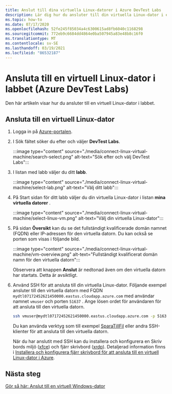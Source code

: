 ```yaml
---
title: Anslut till dina virtuella Linux-datorer i Azure DevTest Labs
description: Lär dig hur du ansluter till din virtuella Linux-dator i ett labb (Azure DevTest Labs)
ms.topic: how-to
ms.date: 07/17/2020
ms.openlocfilehash: 52fe245f85034a4c6300615ad8fb6040c1168298
ms.sourcegitcommit: 772eb9c6684dd4864e0ba507945a83e48b8c16f0
ms.translationtype: MT
ms.contentlocale: sv-SE
ms.lasthandoff: 03/19/2021
ms.locfileid: "86532187"
---
```

# <a name="connect-to-a-linux-vm-in-your-lab-azure-devtest-labs"></a>Ansluta till en virtuell Linux-dator i labbet (Azure DevTest Labs)
Den här artikeln visar hur du ansluter till en virtuell Linux-dator i labbet. 

## <a name="connect-to-a-linux-vm"></a>Ansluta till en virtuell Linux-dator
1. Logga in på [Azure-portalen](https://portal.azure.com).
1. I Sök fältet söker du efter och väljer **DevTest Labs**. 

    :::image type="content" source="./media/connect-linux-virtual-machine/search-select.png" alt-text="Sök efter och välj DevTest Labs":::    
1. I listan med labb väljer du ditt **labb**.

    :::image type="content" source="./media/connect-linux-virtual-machine/select-lab.png" alt-text="Välj ditt labb":::            
1. På Start sidan för ditt labb väljer du din virtuella Linux-dator i listan **mina virtuella datorer** . 

    :::image type="content" source="./media/connect-linux-virtual-machine/select-linux-vm.png" alt-text="Välj din virtuella Linux-dator":::        
5. På sidan **Översikt** kan du se det fullständigt kvalificerade domän namnet (FQDN) eller IP-adressen för den virtuella datorn. Du kan också se porten som visas i följande bild.

    :::image type="content" source="./media/connect-linux-virtual-machine/vm-overview.png" alt-text="Fullständigt kvalificerat domän namn för den virtuella datorn":::    

    Observera att knappen **Anslut** är nedtonad även om den virtuella datorn har startats. Detta är avsiktligt.
6.  Använd SSH för att ansluta till din virtuella Linux-dator. Följande exempel ansluter till den virtuella datorn med FQDN `mydtl07172452621450000.eastus.cloudapp.azure.com` med användar namnet `vmuser` och porten `51637` . Ange lösen ordet för användaren för att ansluta till den virtuella datorn. 

    ```bash
    ssh vmuser@mydtl07172452621450000.eastus.cloudapp.azure.com -p 51637
    ```

    Du kan använda verktyg som till exempel [SparaTillFil](https://www.putty.org/) eller andra SSH-klienter för att ansluta till den virtuella datorn. 

    När du har anslutit med SSH kan du installera och konfigurera en Skriv bords miljö ([xfce](https://www.xfce.org)) och fjärr skrivbord ([xrdp](http://xrdp.org)).  Detaljerad information finns i [Installera och konfigurera fjärr skrivbord för att ansluta till en virtuell Linux-dator i Azure](../virtual-machines/linux/use-remote-desktop.md). 

## <a name="next-steps"></a>Nästa steg
[Gör så här: Anslut till en virtuell Windows-dator](connect-windows-virtual-machine.md)
